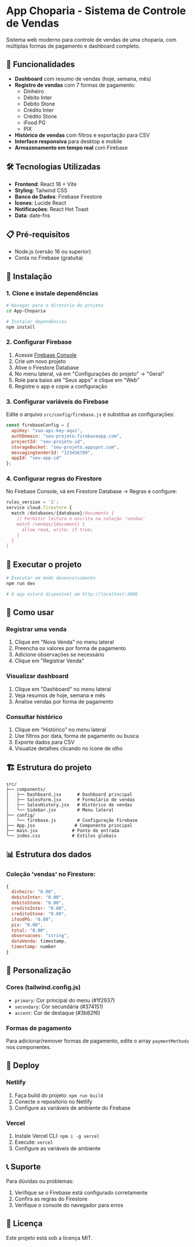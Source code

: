# App Choparia - Sistema de Controle de Vendas

Sistema web moderno para controle de vendas de uma choparia, com múltiplas formas de pagamento e dashboard completo.

## 🚀 Funcionalidades

- **Dashboard** com resumo de vendas (hoje, semana, mês)
- **Registro de vendas** com 7 formas de pagamento:
  - Dinheiro
  - Débito Inter
  - Débito Stone
  - Crédito Inter
  - Crédito Stone
  - iFood PG
  - PIX
- **Histórico de vendas** com filtros e exportação para CSV
- **Interface responsiva** para desktop e mobile
- **Armazenamento em tempo real** com Firebase

## 🛠️ Tecnologias Utilizadas

- **Frontend**: React 18 + Vite
- **Styling**: Tailwind CSS
- **Banco de Dados**: Firebase Firestore
- **Ícones**: Lucide React
- **Notificações**: React Hot Toast
- **Data**: date-fns

## 📋 Pré-requisitos

- Node.js (versão 16 ou superior)
- Conta no Firebase (gratuita)

## 🔧 Instalação

### 1. Clone e instale dependências

```bash
# Navegar para o diretório do projeto
cd App-Choparia

# Instalar dependências
npm install
```

### 2. Configurar Firebase

1. Acesse [Firebase Console](https://console.firebase.google.com/)
2. Crie um novo projeto
3. Ative o Firestore Database
4. No menu lateral, vá em "Configurações do projeto" → "Geral"
5. Role para baixo até "Seus apps" e clique em "Web"
6. Registre o app e copie a configuração

### 3. Configurar variáveis do Firebase

Edite o arquivo `src/config/firebase.js` e substitua as configurações:

```javascript
const firebaseConfig = {
  apiKey: "sua-api-key-aqui",
  authDomain: "seu-projeto.firebaseapp.com",
  projectId: "seu-projeto-id",
  storageBucket: "seu-projeto.appspot.com",
  messagingSenderId: "123456789",
  appId: "seu-app-id"
};
```

### 4. Configurar regras do Firestore

No Firebase Console, vá em Firestore Database → Regras e configure:

```javascript
rules_version = '2';
service cloud.firestore {
  match /databases/{database}/documents {
    // Permitir leitura e escrita na coleção 'vendas'
    match /vendas/{document} {
      allow read, write: if true;
    }
  }
}
```

## 🚀 Executar o projeto

```bash
# Executar em modo desenvolvimento
npm run dev

# O app estará disponível em http://localhost:3000
```

## 📱 Como usar

### Registrar uma venda
1. Clique em "Nova Venda" no menu lateral
2. Preencha os valores por forma de pagamento
3. Adicione observações se necessário
4. Clique em "Registrar Venda"

### Visualizar dashboard
1. Clique em "Dashboard" no menu lateral
2. Veja resumos de hoje, semana e mês
3. Analise vendas por forma de pagamento

### Consultar histórico
1. Clique em "Histórico" no menu lateral
2. Use filtros por data, forma de pagamento ou busca
3. Exporte dados para CSV
4. Visualize detalhes clicando no ícone de olho

## 🏗️ Estrutura do projeto

```
src/
├── components/
│   ├── Dashboard.jsx      # Dashboard principal
│   ├── SalesForm.jsx      # Formulário de vendas
│   ├── SalesHistory.jsx   # Histórico de vendas
│   └── Sidebar.jsx        # Menu lateral
├── config/
│   └── firebase.js        # Configuração Firebase
├── App.jsx               # Componente principal
├── main.jsx             # Ponto de entrada
└── index.css            # Estilos globais
```

## 📊 Estrutura dos dados

### Coleção 'vendas' no Firestore:
```javascript
{
  dinheiro: "0.00",
  debitoInter: "0.00",
  debitoStone: "0.00", 
  creditoInter: "0.00",
  creditoStone: "0.00",
  ifoodPG: "0.00",
  pix: "0.00",
  total: "0.00",
  observacoes: "string",
  dataVenda: timestamp,
  timestamp: number
}
```

## 🎨 Personalização

### Cores (tailwind.config.js)
- `primary`: Cor principal do menu (#1f2937)
- `secondary`: Cor secundária (#374151)
- `accent`: Cor de destaque (#3b82f6)

### Formas de pagamento
Para adicionar/remover formas de pagamento, edite o array `paymentMethods` nos componentes.

## 🚀 Deploy

### Netlify
1. Faça build do projeto: `npm run build`
2. Conecte o repositório no Netlify
3. Configure as variáveis de ambiente do Firebase

### Vercel
1. Instale Vercel CLI: `npm i -g vercel`
2. Execute: `vercel`
3. Configure as variáveis de ambiente

## 📞 Suporte

Para dúvidas ou problemas:
1. Verifique se o Firebase está configurado corretamente
2. Confira as regras do Firestore
3. Verifique o console do navegador para erros

## 📄 Licença

Este projeto está sob a licença MIT.
